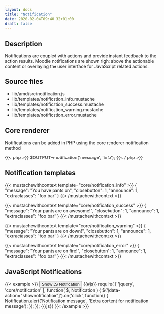 ```yaml
---
layout: docs
title: "Notification"
date: 2020-02-04T09:40:32+01:00
draft: false
---
```


## Description

Notifications are coupled with actions and provide instant feedback to the action results. Moodle notifications are shown right above the actionable content or overlaying the user interface for JavaScript related actions.

## Source files

* lib/amd/src/notification.js
* lib/templates/notification_info.mustache
* lib/templates/notification_success.mustache
* lib/templates/notification_warning.mustache
* lib/templates/notification_error.mustache

## Core renderer

Notifications can be added in PHP using the core renderer notification method

{{< php >}}
  $OUTPUT->notification('message', 'info');
{{< / php >}}

## Notification templates

{{< mustachewithcontext template="core/notification_info" >}}
{
    "message": "You have pants on",
    "closebutton": 1,
    "announce": 1,
    "extraclasses": "foo bar"
}
{{< /mustachewithcontext >}}

{{< mustachewithcontext template="core/notification_success" >}}
{
    "message": "Your pants are on awesome!",
    "closebutton": 1,
    "announce": 1,
    "extraclasses": "foo bar"
}
{{< /mustachewithcontext >}}

{{< mustachewithcontext template="core/notification_warning" >}}
{
    "message": "Your pants are on down!",
    "closebutton": 1,
    "announce": 1,
    "extraclasses": "foo bar"
}
{{< /mustachewithcontext >}}

{{< mustachewithcontext template="core/notification_error" >}}
{
    "message": "Your pants are on fire!",
    "closebutton": 1,
    "announce": 1,
    "extraclasses": "foo bar"
}
{{< /mustachewithcontext >}}

## JavaScript Notifications

{{< example >}}
<button class="btn btn-default" data-action="shownotification">Show JS Notification</button>
{{#js}}
require(
[
    'jquery',
    'core/notification'
],
function(
    $,
    Notification
) {
    $('[data-action="shownotification"]').on('click', function() {
      Notification.alert('Notification message', 'Extra content for notification message');
    });
});
{{/js}}
{{< /example >}}



